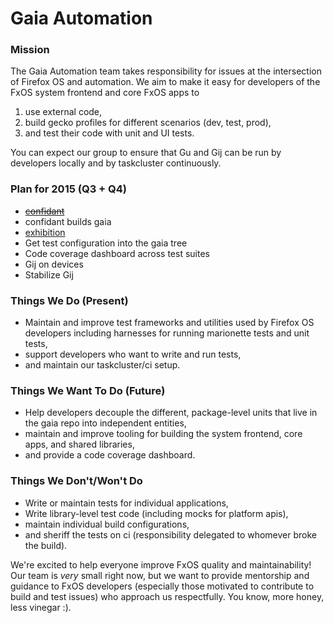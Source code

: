 Gaia Automation
===============

### Mission

The Gaia Automation team takes responsibility for issues at the
intersection of Firefox OS and automation. We aim to make it easy for
developers of the FxOS system frontend and core FxOS apps to

1. use external code,
2. build gecko profiles for different scenarios (dev, test, prod),
3. and test their code with unit and UI tests.

You can expect our group to ensure that Gu and Gij can be run by
developers locally and by taskcluster continuously.

### Plan for 2015 (Q3 + Q4)

+ ~~[confidant](https://github.com/gaye/confidant)~~
+ confidant builds gaia
+ [exhibition](https://github.com/lightsofapollo/exhibition)
+ Get test configuration into the gaia tree
+ Code coverage dashboard across test suites
+ Gij on devices
+ Stabilize Gij

### Things We Do (Present)

+ Maintain and improve test frameworks and utilities used by Firefox OS
  developers including harnesses for running marionette tests and unit
  tests,
+ support developers who want to write and run tests,
+ and maintain our taskcluster/ci setup.

### Things We Want To Do (Future)

+ Help developers decouple the different, package-level units that live
  in the gaia repo into independent entities,
+ maintain and improve tooling for building the system frontend, core
  apps, and shared libraries,
+ and provide a code coverage dashboard.

### Things We Don't/Won't Do

+ Write or maintain tests for individual applications,
+ Write library-level test code (including mocks for platform apis),
+ maintain individual build configurations,
+ and sheriff the tests on ci (responsibility delegated to whomever broke
  the build).

We're excited to help everyone improve FxOS quality and maintainability!
Our team is  _very_ small right now, but we want to provide mentorship
and guidance to FxOS developers (especially those motivated to
contribute to build and test issues) who approach us respectfully. You
know, more honey, less vinegar :).
